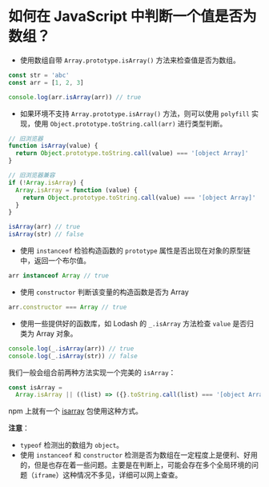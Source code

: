 # 如何在 JavaScript 中判断一个值是否为数组？

- 使用数组自带 `Array.prototype.isArray()` 方法来检查值是否为数组。

```js
const str = 'abc'
const arr = [1, 2, 3]

console.log(arr.isArray(arr)) // true
```

- 如果环境不支持 `Array.prototype.isArray()` 方法，则可以使用 `polyfill` 实现，使用 `Object.prototype.toString.call(arr)` 进行类型判断。

```js
// 旧浏览器
function isArray(value) {
  return Object.prototype.toString.call(value) === '[object Array]'
}

// 旧浏览器兼容
if (!Array.isArray) {
  Array.isArray = function (value) {
    return Object.prototype.toString.call(value) === '[object Array]'
  }
}

isArray(arr) // true
isArray(str) // false
```

- 使用 `instanceof` 检验构造函数的 `prototype` 属性是否出现在对象的原型链中，返回一个布尔值。

```js
arr instanceof Array // true
```

- 使用 `constructor` 判断该变量的构造函数是否为 Array

```js
arr.constructor === Array // true
```

- 使用一些提供好的函数库，如 Lodash 的 `_.isArray` 方法检查 `value` 是否归类为 Array 对象。

```js
console.log(_.isArray(arr)) // true
console.log(_.isArray(str)) // false
```

我们一般会组合前两种方法实现一个完美的 `isArray`：

```js
const isArray =
  Array.isArray || ((list) => ({}.toString.call(list) === '[object Array]'))
```

npm 上就有一个 [isarray](https://www.npmjs.com/package/isarray) 包使用这种方式。

**注意**：

- `typeof` 检测出的数组为 `object`。
- 使用 `instanceof` 和 `constructor` 检测是否为数组在一定程度上是便利、好用的，但是也存在着一些问题。主要是在判断上，可能会存在多个全局环境的问题（`iframe`）这种情况不多见，详细可以网上查查。
